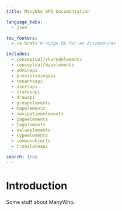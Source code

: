 ```yaml
---
title: ManyWho API Documentation

language_tabs:
  - json

toc_footers:
  - <a href='#'>Sign Up for an Account</a>

includes:
  - conceptual/sharedelements
  - conceptual/mapelements
  - adminapi
  - provisioningapi
  - tenantsapi
  - usersapi
  - statesapi
  - drawapi
  - groupelements
  - mapelements
  - navigationelements
  - pageelements
  - tagelements
  - valueelements
  - typeelements
  - commonobjects
  - translateapi

search: true
---
```


# Introduction

Some stuff about ManyWho.
